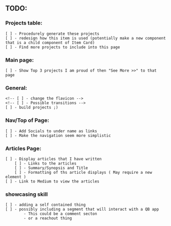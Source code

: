 ## TODO:

### Projects table:
    [ ] - Procedurely generate these projects
    [ ] - redesign how this item is used (potentially make a new component that is a child component of Item Card)
    [ ] - Find more projects to include into this page

### Main page:
    [ ] - Show Top 3 projects I am proud of then "See More >>" to that page

### General:
    <!-- [ ] - change the flavicon -->
    <!-- [ ] - Possible transitions -->
    [ ] - build projects ;)

### Nav/Top of Page:
    [ ] - Add Socials to under name as links
    [ ] - Make the navigation seem more simplistic

### Articles Page:
    [ ] - Display articles that I have written
        [ ] - Links to the articles
        [ ] - Summary/Synopsis and Title
        [ ] - Formatting of ths article displays ( May require a new element )
    [ ] - Link to Medium to view the articles

### showcasing skill
    [ ] - adding a self contained thing
    [ ] - possibly including a segment that will interact with a QB app
            - This could be a comment secton
            - or a reachout thing